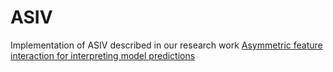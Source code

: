 # ASIV
Implementation of ASIV described in our research work [Asymmetric feature interaction for interpreting model predictions](https://arxiv.org/abs/2305.07224)

